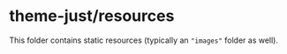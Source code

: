 # theme-just/resources

This folder contains static resources (typically an `"images"` folder as well).
